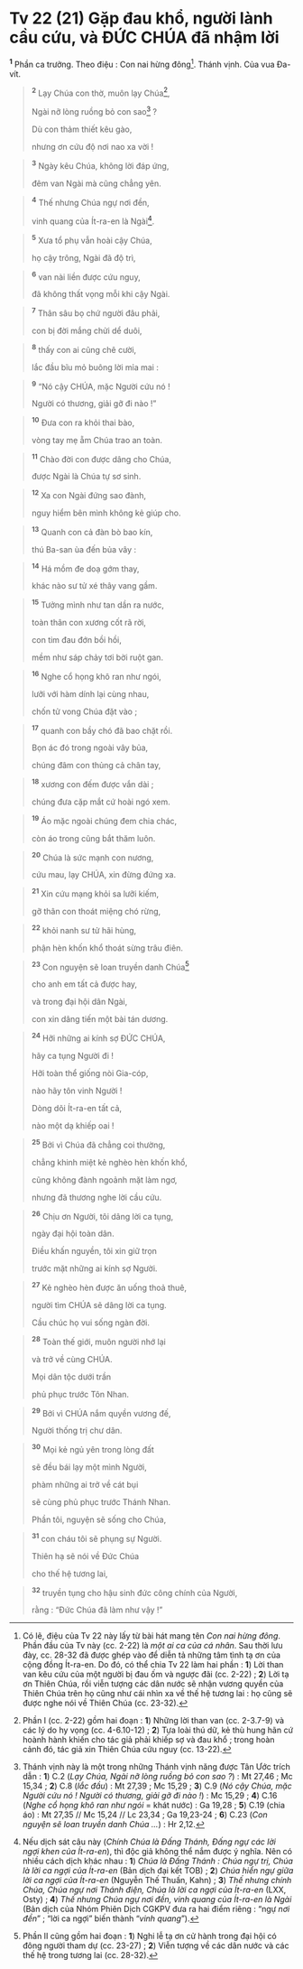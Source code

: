 # Tv 22 (21) Gặp đau khổ, người lành cầu cứu, và ĐỨC CHÚA đã nhậm lời
<sup><b>1</b></sup> Phần ca trưởng. Theo điệu : Con nai hừng đông[^1]. Thánh vịnh. Của vua Đa-vít.


> <sup><b>2</b></sup> Lạy Chúa con thờ, muôn lạy Chúa[^2],
> 
> Ngài nỡ lòng ruồng bỏ con sao[^3] ?
> 
> Dù con thảm thiết kêu gào,
> 
> nhưng ơn cứu độ nơi nao xa vời !
>


> <sup><b>3</b></sup> Ngày kêu Chúa, không lời đáp ứng,
> 
> đêm van Ngài mà cũng chẳng yên.
>


> <sup><b>4</b></sup> Thế nhưng Chúa ngự nơi đền,
> 
> vinh quang của Ít-ra-en là Ngài[^4].
>


> <sup><b>5</b></sup> Xưa tổ phụ vẫn hoài cậy Chúa,
> 
> họ cậy trông, Ngài đã độ trì,
>


> <sup><b>6</b></sup> van nài liền được cứu nguy,
> 
> đã không thất vọng mỗi khi cậy Ngài.
>


> <sup><b>7</b></sup> Thân sâu bọ chứ người đâu phải,
> 
> con bị đời mắng chửi dể duôi,
>


> <sup><b>8</b></sup> thấy con ai cũng chê cười,
> 
> lắc đầu bĩu mỏ buông lời mỉa mai :
>


> <sup><b>9</b></sup> “Nó cậy CHÚA, mặc Người cứu nó !
> 
> Người có thương, giải gỡ đi nào !”
>


> <sup><b>10</b></sup> Đưa con ra khỏi thai bào,
> 
> vòng tay mẹ ẵm Chúa trao an toàn.
>


> <sup><b>11</b></sup> Chào đời con được dâng cho Chúa,
> 
> được Ngài là Chúa tự sơ sinh.
>


> <sup><b>12</b></sup> Xa con Ngài đứng sao đành,
> 
> nguy hiểm bên mình không kẻ giúp cho.
>


> <sup><b>13</b></sup> Quanh con cả đàn bò bao kín,
> 
> thú Ba-san ùa đến bủa vây :
>


> <sup><b>14</b></sup> Há mồm đe doạ gớm thay,
> 
> khác nào sư tử xé thây vang gầm.
>


> <sup><b>15</b></sup> Tưởng mình như tan dần ra nước,
> 
> toàn thân con xương cốt rã rời,
> 
> con tim đau đớn bồi hồi,
> 
> mềm như sáp chảy tơi bời ruột gan.
>


> <sup><b>16</b></sup> Nghe cổ họng khô ran như ngói,
> 
> lưỡi với hàm dính lại cùng nhau,
> 
> chốn tử vong Chúa đặt vào ;
>


> <sup><b>17</b></sup> quanh con bầy chó đã bao chặt rồi.
> 
> Bọn ác đó trong ngoài vây bủa,
> 
> chúng đâm con thủng cả chân tay,
>


> <sup><b>18</b></sup> xương con đếm được vắn dài ;
> 
> chúng đưa cặp mắt cứ hoài ngó xem.
>


> <sup><b>19</b></sup> Áo mặc ngoài chúng đem chia chác,
> 
> còn áo trong cũng bắt thăm luôn.
>


> <sup><b>20</b></sup> Chúa là sức mạnh con nương,
> 
> cứu mau, lạy CHÚA, xin đừng đứng xa.
>


> <sup><b>21</b></sup> Xin cứu mạng khỏi sa lưỡi kiếm,
> 
> gỡ thân con thoát miệng chó rừng,
>


> <sup><b>22</b></sup> khỏi nanh sư tử hãi hùng,
> 
> phận hèn khốn khổ thoát sừng trâu điên.
>


> <sup><b>23</b></sup> Con nguyện sẽ loan truyền danh Chúa[^5]
> 
> cho anh em tất cả được hay,
> 
> và trong đại hội dân Ngài,
> 
> con xin dâng tiến một bài tán dương.
>


> <sup><b>24</b></sup> Hỡi những ai kính sợ ĐỨC CHÚA,
> 
> hãy ca tụng Người đi !
> 
> Hỡi toàn thể giống nòi Gia-cóp,
> 
> nào hãy tôn vinh Người !
> 
> Dòng dõi Ít-ra-en tất cả,
> 
> nào một dạ khiếp oai !
>


> <sup><b>25</b></sup> Bởi vì Chúa đã chẳng coi thường,
> 
> chẳng khinh miệt kẻ nghèo hèn khốn khổ,
> 
> cũng không đành ngoảnh mặt làm ngơ,
> 
> nhưng đã thương nghe lời cầu cứu.
>


> <sup><b>26</b></sup> Chịu ơn Người, tôi dâng lời ca tụng,
> 
> ngày đại hội toàn dân.
> 
> Điều khấn nguyền, tôi xin giữ trọn
> 
> trước mặt những ai kính sợ Người.
>


> <sup><b>27</b></sup> Kẻ nghèo hèn được ăn uống thoả thuê,
> 
> người tìm CHÚA sẽ dâng lời ca tụng.
> 
> Cầu chúc họ vui sống ngàn đời.
>


> <sup><b>28</b></sup> Toàn thế giới, muôn người nhớ lại
> 
> và trở về cùng CHÚA.
> 
> Mọi dân tộc dưới trần
> 
> phủ phục trước Tôn Nhan.
>


> <sup><b>29</b></sup> Bởi vì CHÚA nắm quyền vương đế,
> 
> Người thống trị chư dân.
>


> <sup><b>30</b></sup> Mọi kẻ ngủ yên trong lòng đất
> 
> sẽ đều bái lạy một mình Người,
> 
> phàm những ai trở về cát bụi
> 
> sẽ cùng phủ phục trước Thánh Nhan.
> 
> Phần tôi, nguyện sẽ sống cho Chúa,
>


> <sup><b>31</b></sup> con cháu tôi sẽ phụng sự Người.
> 
> Thiên hạ sẽ nói về Đức Chúa
> 
> cho thế hệ tương lai,
>


> <sup><b>32</b></sup> truyền tụng cho hậu sinh đức công chính của Người,
> 
> rằng : “Đức Chúa đã làm như vậy !”
>

[^1]: Có lẽ, điệu của Tv 22 này lấy từ bài hát mang tên <i>Con nai hừng đông</i>. Phần đầu của Tv này (cc. 2-22) là <i>một ai ca của cá nhân</i>. Sau thời lưu đày, cc. 28-32 đã được ghép vào để diễn tả những tâm tình tạ ơn của cộng đồng Ít-ra-en. Do đó, có thể chia Tv 22 làm hai phần : <b>1</b>) Lời than van kêu cứu của một người bị đau ốm và ngược đãi (cc. 2-22) ; <b>2</b>) Lời tạ ơn Thiên Chúa, rồi viễn tượng các dân nước sẽ nhận vương quyền của Thiên Chúa trên họ cũng như cái nhìn xa về thế hệ tương lai : họ cũng sẽ được nghe nói về Thiên Chúa (cc. 23-32).
[^2]: Phần I (cc. 2-22) gồm hai đoạn : <b>1</b>) Những lời than van (cc. 2-3.7-9) và các lý do hy vọng (cc. 4-6.10-12) ; <b>2</b>) Tựa loài thú dữ, kẻ thù hung hãn cứ hoành hành khiến cho tác giả phải khiếp sợ và đau khổ ; trong hoàn cảnh đó, tác giả xin Thiên Chúa cứu nguy (cc. 13-22).
[^3]: Thánh vịnh này là một trong những Thánh vịnh năng được Tân Ước trích dẫn : <b>1</b>) C.2 (<i>Lạy Chúa, Ngài nỡ lòng ruồng bỏ con sao ?</i>) : Mt 27,46 ; Mc 15,34 ; <b>2</b>) C.8 (<i>lắc đầu</i>) : Mt 27,39 ; Mc 15,29 ; <b>3</b>) C.9 (<i>Nó cậy Chúa, mặc Người cứu nó ! Người có thương, giải gỡ đi nào !</i>) : Mc 15,29 ; <b>4</b>) C.16 (<i>Nghe cổ họng khô ran như ngói</i> = khát nước) : Ga 19,28 ; <b>5</b>) C.19 (chia áo) : Mt 27,35 // Mc 15,24 // Lc 23,34 ; Ga 19,23-24 ; <b>6</b>) C.23 (<i>Con nguyện sẽ loan truyền danh Chúa ...</i>) : Hr 2,12.
[^4]: Nếu dịch sát câu này (<i>Chính Chúa là Đấng Thánh, Đấng ngự các lời ngợi khen của Ít-ra-en</i>), thì độc giả không thể nắm được ý nghĩa. Nên có nhiều cách dịch khác nhau : <b>1</b>) <i>Chúa là Đấng Thánh : Chúa ngự trị, Chúa là lời ca ngợi của Ít-ra-en</i> (Bản dịch đại kết TOB) ; <b>2</b>) <i>Chúa hiển ngự giữa lời ca ngợi của Ít-ra-en</i> (Nguyễn Thế Thuấn, Kahn) ; <b>3</b>) <i>Thế nhưng chính Chúa, Chúa ngự nơi Thánh điện, Chúa là lời ca ngợi của Ít-ra-en</i> (LXX, Osty) ; <b>4</b>) <i>Thế nhưng Chúa ngự nơi đền, vinh quang của Ít-ra-en là Ngài</i> (Bản dịch của Nhóm Phiên Dịch CGKPV đưa ra hai điểm riêng : “ngự <i>nơi đền</i>” ; “lời ca ngợi” biến thành “<i>vinh quang</i>”).
[^5]: Phần II cũng gồm hai đoạn : <b>1</b>) Nghi lễ tạ ơn cử hành trong đại hội có đông người tham dự (cc. 23-27) ; <b>2</b>) Viễn tượng về các dân nước và các thế hệ trong tương lai (cc. 28-32).
